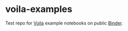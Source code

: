 # voila-examples

Test repo for [Voila](https://voila.readthedocs.io/en/stable/ ) example notebooks on public [Binder](mybinder.org).
